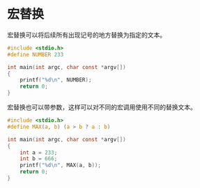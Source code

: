 # 宏替换

宏替换可以将后续所有出现记号的地方替换为指定的文本。

```c
#include <stdio.h>
#define NUMBER 233

int main(int argc, char const *argv[])
{
	printf("%d\n", NUMBER);
    return 0;
}
```

宏替换也可以带参数，这样可以对不同的宏调用使用不同的替换文本。

```c
#include <stdio.h>
#define MAX(a, b) (a > b ? a : b)

int main(int argc, char const *argv[])
{
	int a = 233;
	int b = 666;
	printf("%d\n", MAX(a, b));
    return 0;
}
```

